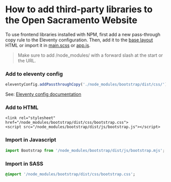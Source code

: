 # How to add third-party libraries to the Open Sacramento Website

To use frontend libraries installed with NPM, first add a new pass-through copy rule to the Eleventy configuration. Then, add it to the [base layout](/_includes/layouts/base.html) HTML or import it in [main.scss](/styles/main.scss) or [app.js](/public/js/app.js).

> Make sure to add /node_modules/ with a forward slash at the start or the URL.

### Add to eleventy config

```js
eleventyConfig.addPassthroughCopy('./node_modules/bootstrap/dist/css/')
```
See: [Eleventy config documentation](/documentation/eleventy-configuration.md)

### Add to HTML <head>

```liquid
<link rel="stylesheet" href="/node_modules/bootstrap/dist/css/bootstrap.css">
<script src="/node_modules/bootstrap/dist/js/bootstrap.js"></script>
```
### Import in Javascript

```javascript
import Bootstrap from '/node_modules/bootstrap/dist/js/bootstrap.mjs';
```

### Import in SASS

```sass
@import '/node_modules/bootstrap/dist/css/bootstrap.css';
```
